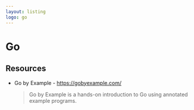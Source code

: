 ```yaml
---
layout: listing
logo: go
---
```

# Go


## Resources

- Go by Example - https://gobyexample.com/
    > Go by Example is a hands-on introduction to Go using annotated example programs.
